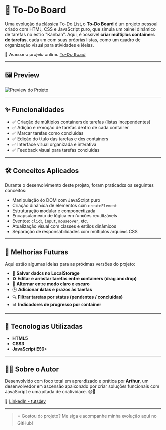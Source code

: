 # 🧠 To-Do Board

Uma evolução da clássica To-Do List, o **To-Do Board** é um projeto pessoal criado com HTML, CSS e JavaScript puro, que simula um painel dinâmico de tarefas no estilo "Kanban". Aqui, é possível **criar múltiplos containers de tarefas**, cada um com suas próprias listas, como um quadro de organização visual para atividades e ideias.

🔗 Acesse o projeto online: [To-Do Board](https://tutsdev.github.io/to-do-board/)

---

## 🖼️ Preview

![Preview do Projeto](https://github.com/user-attachments/assets/21ce19df-5c4c-4d2d-98a4-3a92d1ce494f)

---

## ✨ Funcionalidades

- ✅ Criação de múltiplos containers de tarefas (listas independentes)
- ✅ Adição e remoção de tarefas dentro de cada container
- ✅ Marcar tarefas como concluídas
- ✅ Edição do título das tarefas e dos containers
- ✅ Interface visual organizada e interativa
- ✅ Feedback visual para tarefas concluídas

---

## 🛠️ Conceitos Aplicados

Durante o desenvolvimento deste projeto, foram praticados os seguintes conceitos:

- Manipulação do DOM com JavaScript puro
- Criação dinâmica de elementos com `createElement`
- Estruturação modular e componentizada
- Encapsulamento de lógica em funções reutilizáveis
- Eventos: `click`, `input`, `mouseover`, etc.
- Atualização visual com classes e estilos dinâmicos
- Separação de responsabilidades com múltiplos arquivos CSS

---

## 🚀 Melhorias Futuras

Aqui estão algumas ideias para as próximas versões do projeto:

- 💾 **Salvar dados no LocalStorage**
- ♻️ **Editar e arrastar tarefas entre containers (drag and drop)**
- 🎨 **Alternar entre modo claro e escuro**
- 🕒 **Adicionar datas e prazos às tarefas**
- 🔍 **Filtrar tarefas por status (pendentes / concluídas)**
- 📊 **Indicadores de progresso por container**

---

## 📌 Tecnologias Utilizadas

- **HTML5**
- **CSS3**
- **JavaScript ES6+**

---

## 🙋‍♂️ Sobre o Autor

Desenvolvido com foco total em aprendizado e prática por **Arthur**, um desenvolvedor em ascensão apaixonado por criar soluções funcionais com JavaScript e uma pitada de criatividade. 😄🚀

📎 [LinkedIn - tutsdev](https://www.linkedin.com/in/tutsdev/)

---

> ⭐ Gostou do projeto? Me siga e acompanhe minha evolução aqui no GitHub!
